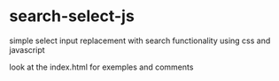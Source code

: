 # search-select-js
simple select input replacement with search functionality using css and javascript

look at the index.html for exemples and comments
